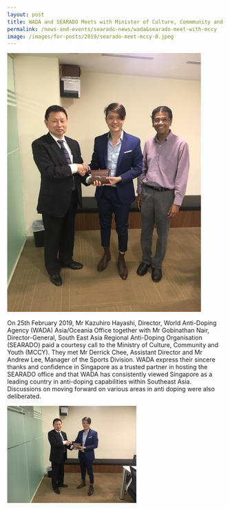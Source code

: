 ```yaml
---
layout: post
title: WADA and SEARADO Meets with Minister of Culture, Commmunity and Youth (MCCY), Singapore
permalink: /news-and-events/searado-news/wada&searado-meet-with-mccy
image: /images/for-posts/2019/searado-meet-mccy-0.jpeg
---
```

![Mr Kazu and Mr Gobi meeting with Mr Derrick from MCCY](/images/for-posts/2019/searado-meet-mccy-0.jpeg)

On 25th February 2019,  Mr Kazuhiro Hayashi, Director, World Anti-Doping Agency (WADA) Asia/Oceania Office together with Mr Gobinathan Nair, Director-General, South East Asia Regional Anti-Doping Organisation (SEARADO) paid a courtesy call to the Ministry of Culture, Community and Youth (MCCY). They met Mr Derrick Chee, Assistant Director and Mr Andrew Lee, Manager  of the Sports Division.  WADA express their sincere thanks and confidence in Singapore as a trusted partner in hosting the SEARADO office and that WADA has consistently viewed Singapore as a leading country in anti-doping capabilities within Southeast Asia.  Discussions on moving forward on various areas in anti doping were also  deliberated.

![Mr Kazu with Mr Derrick](/images/for-posts/2019/searado-meet-mccy-1.jpeg)
